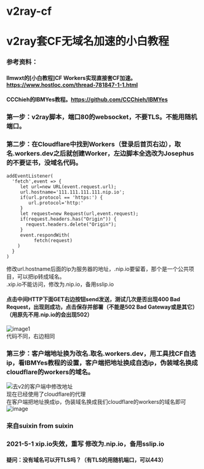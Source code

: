 # v2ray-cf  
# v2ray套CF无域名加速的小白教程  
### 参考资料：  
#### llmwxt的[小白教程]CF Workers实现直接套CF加速。https://www.hostloc.com/thread-781847-1-1.html
#### CCChieh的IBMYes教程。https://github.com/CCChieh/IBMYes

### 第一步：v2ray脚本，端口80的websocket，不要TLS。不能用随机端口。  
### 第二步：在Cloudflare中找到Workers（登录后首页右边），取名.workers.dev之后就创建Worker，左边脚本全选改为Josephus的不要证书，没域名代码。  
```
addEventListener(
  'fetch',event => {
     let url=new URL(event.request.url);
     url.hostname='111.111.111.111.nip.io';
     if(url.protocol == 'https:') {
        url.protocol='http:'
     }
     let request=new Request(url,event.request);
     if(request.headers.has("Origin")) {
       request.headers.delete("Origin");
     }
     event.respondWith(
          fetch(request)
    )
  }
)
```
修改url.hostname后面的ip为服务器的地址，.nip.io要留着，那个是一个公共项目，可以把ip转成域名。  
.xip.io不能访问，修改为.nip.io，备用sslip.io  

#### 点击中间HTTP下面GET右边按钮send发送，测试几次是否出现400 Bad Request，出现则成功，点击保存并部署（不能是502 Bad Gateway或是其它）（用原先不用.nip.io的会出现502）  
![image1](https://github.com/ccchieh/IBMYes/raw/master/img/README/image-20200615214543839.png)  
代码不同，右边相同  

### 第三步：客户端地址换为改名.取名.workers.dev，用工具找CF自选ip，看IBMYes教程的设置，客户端把地址换成自选ip，伪装域名换成cloudflare的workers的域名。  
![去v2的客户端中修改地址](https://github.com/ccchieh/IBMYes/blob/master/img/README/image-20200615215120033.png)  
现在已经使用了cloudflare的代理  
在客户端把地址换成ip，伪装域名换成我们cloudflare的workers的域名即可  
![image](https://github.com/ccchieh/IBMYes/blob/master/img/README/image-20200615215820188.png)

### 来自suixin from suixin
### 2021-5-1 xip.io失效，重写 修改为.nip.io，备用sslip.io
#### 疑问：没有域名可以开TLS吗？（有TLS的用随机端口，可以443）
